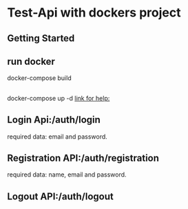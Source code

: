 # Test-Api with dockers project

## Getting Started
## run docker
 docker-compose build
##
 docker-compose up -d
 [link for help: ](https://www.youtube.com/watch?v=6ANYowpB910&t=728s)
## Login Api:/auth/login
required data: email and password.
## Registration API:/auth/registration
required data: name, email and password.
## Logout API:/auth/logout 
